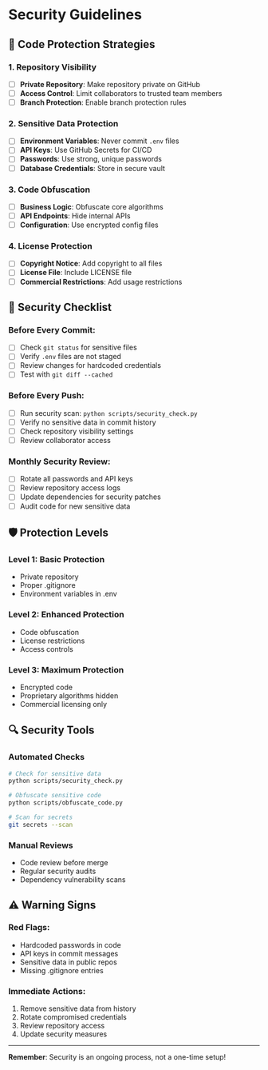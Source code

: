 # Security Guidelines

## 🔐 Code Protection Strategies

### 1. Repository Visibility
- [ ] **Private Repository**: Make repository private on GitHub
- [ ] **Access Control**: Limit collaborators to trusted team members
- [ ] **Branch Protection**: Enable branch protection rules

### 2. Sensitive Data Protection
- [ ] **Environment Variables**: Never commit `.env` files
- [ ] **API Keys**: Use GitHub Secrets for CI/CD
- [ ] **Passwords**: Use strong, unique passwords
- [ ] **Database Credentials**: Store in secure vault

### 3. Code Obfuscation
- [ ] **Business Logic**: Obfuscate core algorithms
- [ ] **API Endpoints**: Hide internal APIs
- [ ] **Configuration**: Use encrypted config files

### 4. License Protection
- [ ] **Copyright Notice**: Add copyright to all files
- [ ] **License File**: Include LICENSE file
- [ ] **Commercial Restrictions**: Add usage restrictions

## 🚨 Security Checklist

### Before Every Commit:
- [ ] Check `git status` for sensitive files
- [ ] Verify `.env` files are not staged
- [ ] Review changes for hardcoded credentials
- [ ] Test with `git diff --cached`

### Before Every Push:
- [ ] Run security scan: `python scripts/security_check.py`
- [ ] Verify no sensitive data in commit history
- [ ] Check repository visibility settings
- [ ] Review collaborator access

### Monthly Security Review:
- [ ] Rotate all passwords and API keys
- [ ] Review repository access logs
- [ ] Update dependencies for security patches
- [ ] Audit code for new sensitive data

## 🛡️ Protection Levels

### Level 1: Basic Protection
- Private repository
- Proper .gitignore
- Environment variables in .env

### Level 2: Enhanced Protection
- Code obfuscation
- License restrictions
- Access controls

### Level 3: Maximum Protection
- Encrypted code
- Proprietary algorithms hidden
- Commercial licensing only

## 🔍 Security Tools

### Automated Checks
```bash
# Check for sensitive data
python scripts/security_check.py

# Obfuscate sensitive code
python scripts/obfuscate_code.py

# Scan for secrets
git secrets --scan
```

### Manual Reviews
- Code review before merge
- Regular security audits
- Dependency vulnerability scans

## ⚠️ Warning Signs

### Red Flags:
- Hardcoded passwords in code
- API keys in commit messages
- Sensitive data in public repos
- Missing .gitignore entries

### Immediate Actions:
1. Remove sensitive data from history
2. Rotate compromised credentials
3. Review repository access
4. Update security measures

---

**Remember**: Security is an ongoing process, not a one-time setup!
